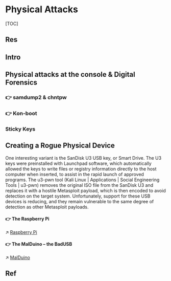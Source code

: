 # Physical Attacks

[TOC]



## Res


## Intro



## Physical attacks at the console & Digital Forensics
### 👉 samdump2 & chntpw


### 👉 Kon-boot


### Sticky Keys



## Creating a Rogue Physical Device
One interesting variant is the SanDisk U3 USB key, or Smart Drive. The U3 keys were preinstalled with Launchpad software, which automatically allowed the keys to write files or registry information directly to the host computer when inserted, to assist in the rapid launch of approved programs. The u3-pwn tool (Kali Linux | Applications | Social Engineering Tools | u3-pwn) removes the original ISO file from the SanDisk U3 and replaces it with a hostile Metasploit payload, which is then encoded to avoid detection on the target system. Unfortunately, support for these USB devices is reducing, and they remain vulnerable to the same degree of detection as other Metasploit payloads.

#### 👉 The Raspberry Pi
↗ [Raspberry Pi](../../../Embedded%20&%20Internet%20of%20Things/🚟%20Embedded%20Computer%20Systems/🛌%20Single-Board%20Computer%20(SBC)/Raspberry%20Pi/Raspberry%20Pi.md)


#### 👉 The MalDuino – the BadUSB
↗ [MalDuino](../../☠️%20Kill%20Chain/Pen-testing%20Tools/Delivery%20Tools/BadUSB/MalDuino.md)



## Ref

